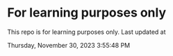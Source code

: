 # For learning purposes only
This repo is for learning purposes only.
Last updated at

Thursday, November 30, 2023 3:55:48 PM

